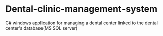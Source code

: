 # Dental-clinic-management-system
C# windows application for managing a dental center linked to the dental center's database(MS SQL server)
